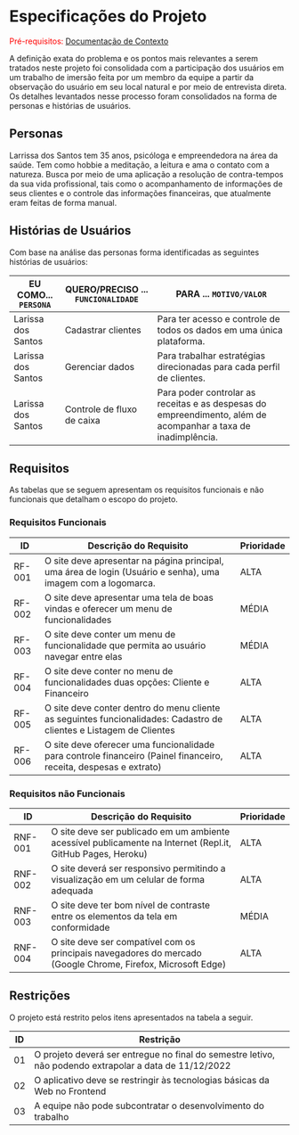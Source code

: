 # Especificações do Projeto

<span style="color:red">Pré-requisitos: <a href="1-Documentação de Contexto.md"> Documentação de Contexto</a></span>

A definição exata do problema e os pontos mais relevantes a serem tratados neste projeto foi consolidada com a participação dos usuários em um trabalho de imersão feita por um membro da equipe a partir da observação do usuário em seu local natural e por meio de entrevista direta. Os detalhes levantados nesse processo foram consolidados na forma de personas e histórias de usuários.

## Personas

Larrissa dos Santos tem 35 anos, psicóloga e empreendedora na área da saúde. Tem como hobbie a meditação, a leitura e ama o contato com a natureza. Busca por meio de uma aplicação a resolução de contra-tempos da sua vida profissional, tais como o acompanhamento de informações de seus clientes e o controle das informações financeiras, que atualmente eram feitas de forma manual. 

## Histórias de Usuários

Com base na análise das personas forma identificadas as seguintes histórias de usuários:

|EU COMO... `PERSONA`| QUERO/PRECISO ... `FUNCIONALIDADE`       |                     PARA ... `MOTIVO/VALOR`                          |
|--------------------------|------------------------------------|----------------------------------------------------------------------|
|Larissa dos Santos        | Cadastrar clientes                 | Para ter acesso e controle de todos os dados em uma única plataforma.| 
|Larissa dos Santos        | Gerenciar dados                    | Para trabalhar estratégias direcionadas para cada perfil de clientes.|
|Larissa dos Santos        | Controle de fluxo de caixa         | Para poder controlar as receitas e as despesas do empreendimento, além de acompanhar a taxa de                                                                 inadimplência.                                                      |                                                             
## Requisitos

As tabelas que se seguem apresentam os requisitos funcionais e não funcionais que detalham o escopo do projeto.

### Requisitos Funcionais

|ID       |                             Descrição do Requisito                                                           | Prioridade   |
|------------|--------------------------------------------------------------------------------------------------------------|--------------|
|RF-001      | O site deve apresentar na página principal, uma área de login (Usuário e senha), uma imagem com a logomarca. |     ALTA     | 
|RF-002   | O site deve apresentar uma tela de boas vindas e oferecer um menu de funcionalidades                         |     MÉDIA    |
|RF-003   | O site deve conter um menu de funcionalidade que permita ao usuário navegar entre elas                       |     MÉDIA    |
|RF-004   | O site deve conter no menu de funcionalidades duas opções: Cliente e Financeiro                              |     ALTA     |
|RF-005   | O site deve conter dentro do menu cliente as seguintes funcionalidades: Cadastro de clientes e Listagem de Clientes | ALTA  |
|RF-006   | O site deve oferecer uma funcionalidade para controle financeiro (Painel financeiro, receita, despesas e extrato)|  ALTA    | 


### Requisitos não Funcionais

|ID     | Descrição do Requisito  |Prioridade |
|-------|-------------------------|----|
|RNF-001| O site deve ser publicado em um ambiente acessível publicamente na Internet (Repl.it, GitHub Pages, Heroku) | ALTA | 
|RNF-002| O site deverá ser responsivo permitindo a visualização em um celular de forma adequada |  ALTA | 
|RNF-003| O site deve ter bom nível de contraste entre os elementos da tela em conformidade | MÉDIA |
|RNF-004| O site deve ser compatível com os principais navegadores do mercado (Google Chrome, Firefox, Microsoft Edge) | ALTA |

## Restrições

O projeto está restrito pelos itens apresentados na tabela a seguir.

|ID| Restrição                                             |
|--|-------------------------------------------------------|
|01| O projeto deverá ser entregue no final do semestre letivo, não podendo extrapolar a data de 11/12/2022 |
|02| O aplicativo deve se restringir às tecnologias básicas da Web no Frontend |
|03| A equipe não pode subcontratar o desenvolvimento do trabalho |

